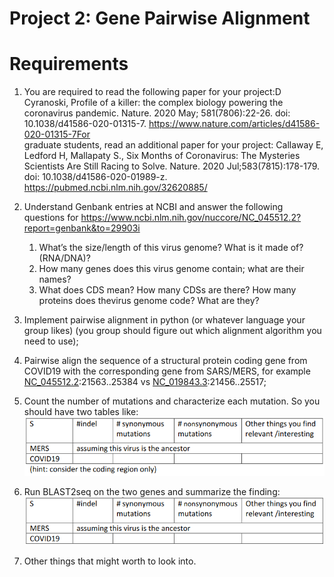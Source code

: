 # Project 2: Gene Pairwise Alignment

# Requirements

1. You are required to read the following paper for your project:D Cyranoski, Profile of a killer: the complex biology powering the coronavirus pandemic. Nature. 2020 May; 581(7806):22-26. doi: 10.1038/d41586-020-01315-7. https://www.nature.com/articles/d41586-020-01315-7For    
graduate students,  read an additional paper for your project: Callaway E, Ledford H, Mallapaty S.,  Six Months of Coronavirus: The Mysteries Scientists Are Still Racing to Solve. Nature. 2020 Jul;583(7815):178-179. doi: 10.1038/d41586-020-01989-z. https://pubmed.ncbi.nlm.nih.gov/32620885/

2. Understand Genbank entries at NCBI and answer the following questions for https://www.ncbi.nlm.nih.gov/nuccore/NC_045512.2?report=genbank&to=29903i
    1. What’s the size/length of this virus genome? What is it made of? (RNA/DNA)?
    2. How many genes does this virus genome contain; what are their names?
    3. What does CDS mean? How many CDSs are there? How many proteins does thevirus genome code? What are they?

3. Implement pairwise alignment in python (or whatever language your group likes) (you group should figure out which alignment algorithm you need to use);

4. Pairwise align the sequence of a structural protein coding gene from COVID19 with the corresponding gene from SARS/MERS, for example [NC_045512.2](https://www.ncbi.nlm.nih.gov/nuccore/NC_045512.2):21563..25384 vs  [NC_019843.3](https://www.ncbi.nlm.nih.gov/nuccore/NC_019843):21456..25517;

5. Count the number of mutations and characterize each mutation. So you should have two tables like:
![OOPS](ReadMeImages/InstructionTable1.png)

6. Run BLAST2seq on the two genes and summarize the finding:
![OOPS](ReadMeImages/InstructionTable2.png)

7. Other things that might worth to look into.